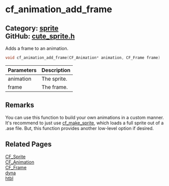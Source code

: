 [](../header.md ':include')

# cf_animation_add_frame

Category: [sprite](/api_reference?id=sprite)  
GitHub: [cute_sprite.h](https://github.com/RandyGaul/cute_framework/blob/master/include/cute_sprite.h)  
---

Adds a frame to an animation.

```cpp
void cf_animation_add_frame(CF_Animation* animation, CF_Frame frame)
```

Parameters | Description
--- | ---
animation | The sprite.
frame | The frame.

## Remarks

You can use this function to build your own animations in a custom manner. It's recommend to just use [cf_make_sprite](/sprite/cf_make_sprite.md), which
loads a full sprite out of a .ase file. But, this function provides another low-level option if desired.

## Related Pages

[CF_Sprite](/sprite/cf_sprite.md)  
[CF_Animation](/sprite/cf_animation.md)  
[CF_Frame](/sprite/cf_frame.md)  
[dyna](/array/dyna.md)  
[htbl](/hash/htbl.md)  
